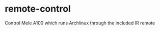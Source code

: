 remote-control
==============

Control Mele A100 which runs Archlinux through the included IR remote